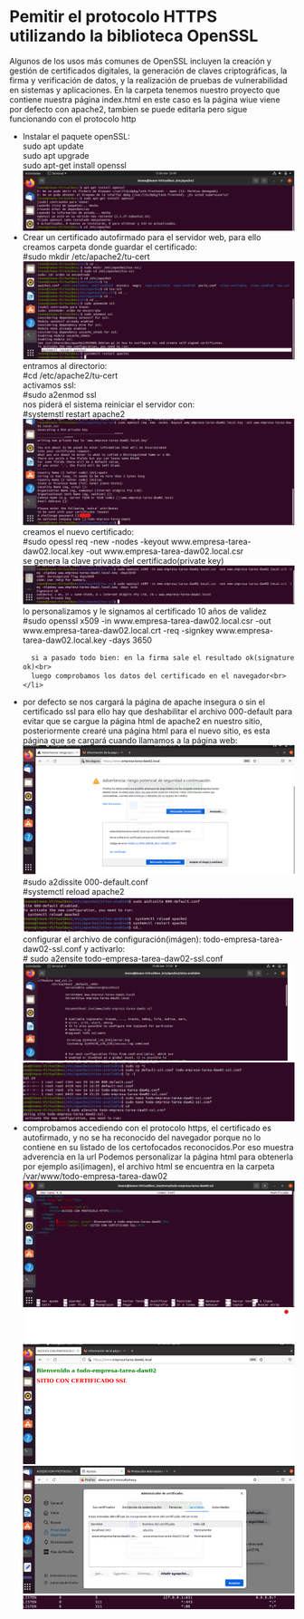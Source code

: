 <!-- Algunos de los usos más comunes de OpenSSL incluyen la creación y gestión de certificados digitales, la generación de claves criptográficas, la firma y verificación de datos, y la realización de pruebas de vulnerabilidad en sistemas y aplicaciones. -->
<h1>Pemitir el protocolo HTTPS utilizando la biblioteca OpenSSL</h1>
<p>Algunos de los usos más comunes de OpenSSL incluyen la creación y gestión de certificados digitales, la generación de claves criptográficas, la firma y verificación de datos, y la realización de pruebas de vulnerabilidad en sistemas y aplicaciones.
   En la carpeta  tenemos nuestro proyecto que contiene nuestra página index.html en este caso es la página wiue viene por defecto con apache2, tambien se puede editarla pero sigue funcionando con el protocolo http</p>
<ul>
   <li>Instalar el paquete openSSL:<br>
      sudo apt update<br>
      sudo apt upgrade<br>
      sudo apt-get install openssl<br></li>
      <img src="images/openSSL.png" alt="openSSL">

   <li>Crear un certificado autofirmado para el servidor web, para ello creamos carpeta donde guardar el certificado:<br>
           #sudo mkdir /etc/apache2/tu-cert<br>
           <img src="images/createSSLdirectory.png" alt="create-your-cert1">
      entramos al directorio:<br>
           #cd /etc/apache2/tu-cert<br>
      activamos ssl:<br>
           #sudo a2enmod ssl<br>
      nos piderá el sistema reiniciar el servidor con:<br>
           #systemstl restart apache2<br>
           <img src="images/privateKey.png" alt="create-your-cert2">
      creamos el nuevo certificado:<br>
           #sudo opessl req -new -nodes -keyout www.empresa-tarea-daw02.local.key -out www.empresa-tarea-daw02.local.csr<br> 
      se genera la clave privada del certificado(private key)<br>
          <img src="images/10y.png" alt="cert-created"><br>
      lo personalizamos y le signamos al certificado 10 años de validez<br>
           #sudo openssl x509 -in www.empresa-tarea-daw02.local.csr -out www.empresa-tarea-daw02.local.crt -req -signkey www.empresa-tarea-daw02.local.key -days 3650<br>

      si a pasado todo bien: en la firma sale el resultado ok(signature ok)<br>
      luego comprobamos los datos del certificado en el navegador<br></li>

   <li>por defecto se nos cargará la página de apache insegura o sin el certificado ssl para ello hay que deshabilitar
      el archivo 000-default para evitar que se cargue la página html de apache2 en nuestro
      sitio, posteriormente crearé una página html para el nuevo sitio, es esta página que se cargará cuando llamamos a la página web:<br>
           <img src="images/test-navegator.png" alt="test-navegator"><br>
           #sudo a2dissite 000-default.conf<br>
           #systemctl reload apache2<br>
           <img src="images/disabled-000-default.png" alt="disabled-000-default"><br>
      configurar el archivo de configuración(imágen): todo-empresa-tarea-daw02-ssl.conf y activarlo:<br>
          # sudo a2ensite todo-empresa-tarea-daw02-ssl.conf<br></li>
          <img src="images/update-ssl-file.png" alt="update-ssl-file"><br>
          <img src="images/activate-ssl-file.png" alt="activate-ssl-file"><br>
   <li>comprobamos accediendo con el protocolo https, el certificado es autofirmado, y no se ha reconocido del navegador porque no lo contiene en su listado de los certofocados reconocidos.Por eso muestra adverencia en la url
      Podemos personalizar la página html para obtenerla por ejemplo así(imagen), el archivo html se encuentra en la
      carpeta /var/www/todo-empresa-tarea-daw02<br>
      <img src="images/createhtml.png" alt="HTML"><br>
      <img src="images/webSSL.png"  alt="webSSL"><br>
      <img src="images/certAdministrator.png" alt="certAdministrator"><br>
      <img src="images/port443Activate.png" alt="port443Activate"><br>
   </li>
</ul>
